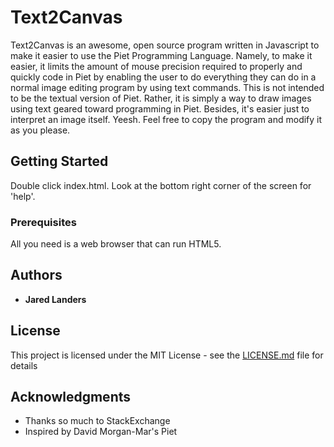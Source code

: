 # Text2Canvas

Text2Canvas is an awesome, open source program written in Javascript to make it
easier to use the Piet Programming Language. Namely, to make it easier, it
limits the amount of mouse precision required to properly and quickly code in
Piet by enabling the user to do everything they can do in a normal image editing
program by using text commands. This is not intended to be the textual version
of Piet. Rather, it is simply a way to draw images using text geared toward
programming in Piet. Besides, it's easier just to interpret an image itself.
Yeesh. Feel free to copy the program and modify it as you please.

## Getting Started

Double click index.html. Look at the bottom right corner of the screen for 'help'.

### Prerequisites

All you need is a web browser that can run HTML5.

## Authors

* **Jared Landers**

## License

This project is licensed under the MIT License - see the [LICENSE.md](LICENSE.md) file for details

## Acknowledgments

* Thanks so much to StackExchange
* Inspired by David Morgan-Mar's Piet
